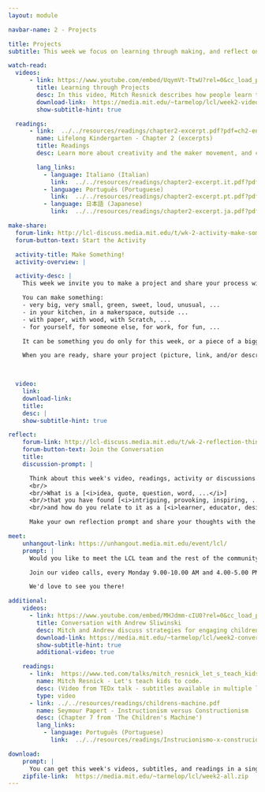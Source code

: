 ```yaml
---
layout: module

navbar-name: 2 - Projects

title: Projects
subtitle: This week we focus on learning through making, and reflect on the creative process through the Creative Learning Spiral. We also introduce coding as a new form of fluency and self-expression, and we start making projects.

watch-read:
  videos:
      - link: https://www.youtube.com/embed/UqymVt-TtwU?rel=0&cc_load_policy=1
        title: Learning through Projects
        desc: In this video, Mitch Resnick describes how people learn through making projects, and introduces the Creative Learning Spiral as a framework to reflect about the creative process.
        download-link:  https://media.mit.edu/~tarmelop/lcl/week2-video-projects.zip
        show-subtitle-hint: true

  readings:
      - link:  ../../resources/readings/chapter2-excerpt.pdf?pdf=ch2-en
        name: Lifelong Kindergarten - Chapter 2 (excerpts)
        title: Readings
        desc: Learn more about creativity and the maker movement, and coding as a form of fluency and expression.

        lang_links:
          - language: Italiano (Italian)
            link:  ../../resources/readings/chapter2-excerpt.it.pdf?pdf=ch2-it
          - language: Português (Portuguese)
            link:  ../../resources/readings/chapter2-excerpt.pt.pdf?pdf=ch2-pt
          - language: 日本語 (Japanese)
            link:  ../../resources/readings/chapter2-excerpt.ja.pdf?pdf=ch2-ja

make-share:
  forum-link: http://lcl-discuss.media.mit.edu/t/wk-2-activity-make-something/1359
  forum-button-text: Start the Activity

  activity-title: Make Something!
  activity-overview: |

  activity-desc: |
    This week we invite you to make a project and share your process with the community!

    You can make something:
    - very big, very small, green, sweet, loud, unusual, ...
    - in your kitchen, in a makerspace, outside ...
    - with paper, with wood, with Scratch, ...
    - for yourself, for someone else, for work, for fun, ...

    It can be something you do only for this week, or a piece of a bigger project you'd like to work on.

    When you are ready, share your project (picture, link, and/or description) and reflect on your process. Some questions to possibly consider as you reflect: How did you get the idea? What was a challenge you encountered? What would you do if you had more time?


    
  video:
    link:
    download-link: 
    title: 
    desc: |
    show-subtitle-hint: true

reflect:
    forum-link: http://lcl-discuss.media.mit.edu/t/wk-2-reflection-thinking-about-projects/1363
    forum-button-text: Join the Conversation
    title:
    discussion-prompt: |

      Think about this week's video, readings, activity or discussions.
      <br/>
      <br/>What is a [<i>idea, quote, question, word, ...</i>]
      <br/>that you have found [<i>intriguing, provoking, inspiring, ...</i>]
      <br/>and how do you relate to it as a [<i>learner, educator, designer, human being, ...</i>] ?

      Make your own reflection prompt and share your thoughts with the rest of the community!

meet:
    unhangout-link: https://unhangout.media.mit.edu/event/lcl/
    prompt: |
      Would you like to meet the LCL team and the rest of the community?

      Join our video calls, every Monday 9.00-10.00 AM and 4.00-5.00 PM (Boston time)

      We'd love to see you there!

additional:
    videos:
      - link: https://www.youtube.com/embed/MHJdmm-cIU0?rel=0&cc_load_policy=1
        title: Conversation with Andrew Sliwinski
        desc: Mitch and Andrew discuss strategies for engaging children in creative learning through projects — and compare experiences with physical and digital materials
        download-link: https://media.mit.edu/~tarmelop/lcl/week2-conversation-andrew.zip
        show-subtitle-hint: true
        additional-video: true

    readings:
      - link:  https://www.ted.com/talks/mitch_resnick_let_s_teach_kids_to_code
        name: Mitch Resnick - Let's teach kids to code.
        desc: (Video from TEDx talk - subtitles available in multiple languages)
        type: video
      - link: ../../resources/readings/childrens-machine.pdf
        name: Seymour Papert - Instructionism versus Constructionism
        desc: (Chapter 7 from 'The Children's Machine')
        lang_links:
          - language: Português (Portuguese)
            link:  ../../resources/readings/Instrucionismo-x-construcionismo.pdf

download:
    prompt: |
      You can get this week's videos, subtitles, and readings in a single zip file for offline use.
    zipfile-link:  https://media.mit.edu/~tarmelop/lcl/week2-all.zip
---
```

